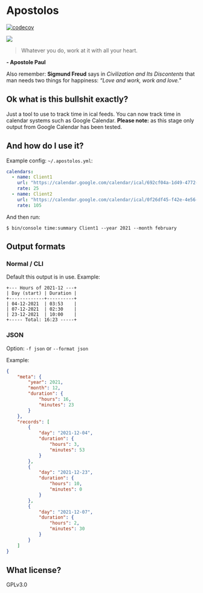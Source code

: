 # Apostolos

[![codecov](https://codecov.io/gh/StephanMeijer/Apostolos/branch/master/graph/badge.svg?token=X4DZUUYX3F)](https://codecov.io/gh/StephanMeijer/Apostolos)

![](https://www.kerknet.be/sites/default/files/styles/width_640/public/F2184g39_0.jpg)

> Whatever you do, work at it with all your heart.

**- Apostole Paul**

Also remember: **Sigmund Freud** says in _Civilization and Its Discontents_ that man needs two things for happiness: _“Love and work, work and love."_

## Ok what is this bullshit exactly?

Just a tool to use to track time in ical feeds. You can now track time in calendar systems such as Google Calendar. **Please note:** as this stage only output from Google Calendar has been tested.

## And how do I use it?

Example config: `~/.apostolos.yml`:

```yml
calendars:
  - name: Client1
    url: "https://calendar.google.com/calendar/ical/692cf04a-1d49-4772-b09b-0ec324853277/basic.ics"
    rate: 25
  - name: Client2
    url: "https://calendar.google.com/calendar/ical/0f26df45-f42e-4e56-b495-67cb11f5ea91/basic.ics"
    rate: 105
```

And then run:

```
$ bin/console time:summary Client1 --year 2021 --month february
```

## Output formats

### Normal / CLI

Default this output is in use. Example:

```
+--- Hours of 2021-12 ---+
| Day (start) | Duration |
+-------------+----------+
| 04-12-2021  | 03:53    |
| 07-12-2021  | 02:30    |
| 23-12-2021  | 10:00    |
+----- Total: 16:23 -----+
```

### JSON

Option: `-f json` or `--format json`

Example:

```json
{
    "meta": {
        "year": 2021,
        "month": 12,
        "duration": {
            "hours": 16,
            "minutes": 23
        }
    },
    "records": [
        {
            "day": "2021-12-04",
            "duration": {
                "hours": 3,
                "minutes": 53
            }
        },
        {
            "day": "2021-12-23",
            "duration": {
                "hours": 10,
                "minutes": 0
            }
        },
        {
            "day": "2021-12-07",
            "duration": {
                "hours": 2,
                "minutes": 30
            }
        }
    ]
}
```

## What license?

GPLv3.0
